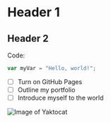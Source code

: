 # Header 1
## Header 2

Code:
``` javascript
var myVar = "Hello, world!";
```

- [ ] Turn on GitHub Pages
- [ ] Outline my portfolio
- [ ] Introduce myself to the world

![Image of Yaktocat](https://octodex.github.com/images/yaktocat.png)
